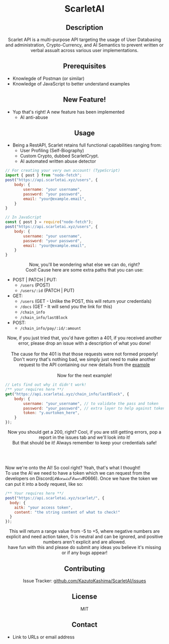 <h1 style="text-align:center">ScarletAI</h1>

<h2 style="text-align:center">Description</h2>

<p style="text-align:center">Scarlet API is a multi-purpose API targeting the usage of User Databasing and administration, Crypto-Currency, and AI Semantics to prevent written or verbal assualt across various user implementations.</p>

<h2 is="Prereqs" style="text-align:center">Prerequisites</h2>

+ Knowlegde of Postman (or similar)
+ Knowledge of JavaScript to better understand examples

<h2 id="New-Items" style="text-align:center">New Feature!</h2>

- Yup that's right! A new feature has been implemented
  - AI anti-abuse

<h2 id="Usage" style="text-align:center">Usage</h2>

- Being a RestAPI, Scarlet retains full functional capabilities ranging from:
  - User Profiling (Self-Biography)
  - Custom Crypto, dubbed ScarletCrypt.
  - AI automated written abuse detector

```js
// For creating your very own account! (TypeScript)
import { post } from "node-fetch";
post("https://api.scarletai.xyz/users", {
    body: {
        username: "your username",
        password: "your password",
        email: "your@example.email",
    }
}

// In JavaScript
const { post } = require("node-fetch");
post("https://api.scarletai.xyz/users", {
    body: {
        username: "your username",
        password: "your password",
        email: "your@example.email",
    }
}
```
<p style="text-align:center">Now, you'll be wondering what else we can do, right?<br>Cool! Cause here are some extra paths that you can use:</p>

- POST | PATCH | PUT: 
  - ``/users`` (POST)
  - `/users/:id` (PATCH | PUT)
- GET:
  - `/users` (GET - Unlike the POST, this will return your credentials)
  - `/docs` (GET - It will send you the link for this)
  - `/chain_info`
  - `/chain_info/lastBlock`
- POST:
  - `/chain_info/pay/:id/:amount`

<p style="text-align:center">Now, if you just tried that, you'd have gotten a 401, if you received another error, please drop an issue with a description of what you done!<br><br>The cause for the 401 is that those requests were not formed properly! Don't worry that's nothing bad, we simply just need to make another request to the API containing our new details from the <a href="#Usage">example</a><br><br>Now for the next example!</p>

```js
// Lets find out why it didn't work!
/** your requires here **/
get("https://api.scarletai.xyz/chain_info/lastBlock", {
    body: {
        username: "your_username", // to validate the pass and token
        password: "your_password", // extra layer to help against token theft
        token: "y.ourtoken_here",
    }
});
```
<p style="text-align:center">Now you should get a 200, right? Cool, if you are still getting errors, pop a report in the issues tab and we'll look into it!<br>But that should be it! Always remember to keep your credentials safe!</p>
<br>
<br>
<p>Now we're onto the AI! So cool right? Yeah, that's what I thought!<br>To use the AI we need to have a token which we can request from the developers on Discord(𝒫𝒽𝑜𝑒𝓃𝒾𝓍𝐹𝓁𝑜𝓌𝑒𝓇#0666). Once we have the token we can put it into a body request, like so:</p>

```js
/** Your requires here **/
post("https://api.scarletai.xyz/scarlet/", {
  body: {
    aitk: "your access token",
    content: "the string content of what to check!"
  }
});
```

<p style="text-align:center">This will return a range value from -5 to +5, where negative numbers are explicit and need action taken, 0 is neutral and can be ignored, and positive numbers aren't explicit and are allowed.<br />have fun with this and please do submit any ideas you believe it's missing or if any bugs appear!</p>

<h2 style="text-align:center">Contributing</h2>

<p style="text-align:center">Issue Tracker: <a href="github.com/KazutoKashima/ScarletAI/issues">github.com/KazutoKashima/ScarletAI/issues</a></p>

<h2 style="text-align:center">License</h2>

<p style="text-align:center">MIT</p>

<h2 style="text-align:center">Contact</h2>

- Link to URLs or email address